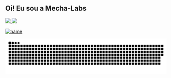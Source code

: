 ## Oi! Eu sou a Mecha-Labs 
 <div>
  <a href="https://github.com/Mecha-Labs">
  <img height="180em" src="https://github-readme-stats.vercel.app/api?username=Mecha-Labs&show_icons=true&theme=dracula&include_all_commits=true&count_private=true"/>
  <img height="180em" src="https://github-readme-stats.vercel.app/api/top-langs/?username=Mecha-Labs&layout=compact&langs_count=7&theme=dracula"/>
</div>
 
[![name](https://img.shields.io/badge/WhatsApp-25D366?style=for-the-badge&logo=whatsapp&logoColor=white)](https://wa.me/6289671522780)

![Snake animation](https://github.com/akirahx/akirahx/blob/output/github-contribution-grid-snake.svg)
 
